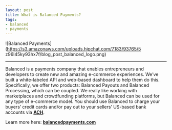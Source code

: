 ```yaml
--- 
layout: post
title: What is Balanced Payments?
tags: 
- balanced
- payments
---
```

  

![Balanced Payments](https://s3.amazonaws.com/uploads.hipchat.com/7183/93765/5
z96l45ky93hx7f/blog_post_balanced_logo.png)

* * *

  

Balanced is a payments company that enables entrepreneurs and developers to
create new and amazing e-commerce experiences. We’ve built a white-labeled API
and web-based dashboard to help them do this. Specifically, we offer two
products: Balanced Payouts and Balanced Processing, which can be coupled. We
really like working with marketplaces and crowdfunding platforms, but Balanced
can be used for any type of e-commerce model. You should use Balanced to
charge your buyers’ credit cards and/or pay out to your sellers’ US-based bank
accounts via **[ACH](http://en.wikipedia.org/wiki/Automated_Clearing_House)**.

Learn more here: **[balancedpayments.com](http://balancedpayments.com)**

